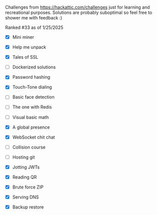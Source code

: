 Challenges from https://hackattic.com/challenges just for learning and recreational purposes. Solutions are probably suboptimal so feel free to shower me with feedback :)

Ranked #33 as of 1/25/2025

- [x] Mini miner

- [x] Help me unpack

- [x] Tales of SSL

- [ ] Dockerized solutions

- [x] Password hashing

- [x] Touch-Tone dialing

- [ ] Basic face detection

- [ ] The one with Redis

- [ ] Visual basic math

- [x] A global presence

- [x] WebSocket chit chat

- [ ] Collision course

- [ ] Hosting git

- [x] Jotting JWTs

- [x] Reading QR

- [x] Brute force ZIP

- [x] Serving DNS

- [x] Backup restore
